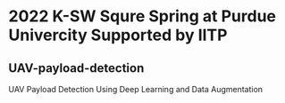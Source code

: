 # 2022 K-SW Squre Spring at Purdue Univercity Supported by IITP
## UAV-payload-detection
UAV Payload Detection Using Deep Learning and Data Augmentation
